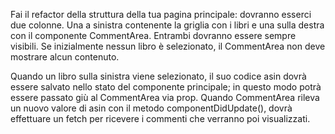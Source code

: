 Fai il refactor della struttura della tua pagina principale: dovranno esserci due colonne. Una a sinistra contenente la griglia con i libri e una sulla destra con il componente CommentArea. Entrambi dovranno essere sempre visibili. Se inizialmente nessun libro è selezionato, il CommentArea non deve mostrare alcun contenuto.

Quando un libro sulla sinistra viene selezionato, il suo codice asin dovrà essere salvato nello stato del componente principale; in questo modo potrà essere passato giù al CommentArea via prop. Quando CommentArea rileva un nuovo valore di asin con il metodo componentDidUpdate(), dovrà effettuare un fetch per ricevere i commenti che verranno poi visualizzati.
